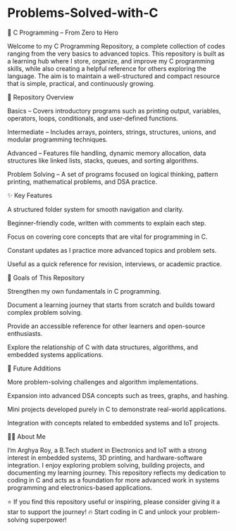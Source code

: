 # Problems-Solved-with-C
🌟 C Programming – From Zero to Hero

Welcome to my C Programming Repository, a complete collection of codes ranging from the very basics to advanced topics. This repository is built as a learning hub where I store, organize, and improve my C programming skills, while also creating a helpful reference for others exploring the language. The aim is to maintain a well-structured and compact resource that is simple, practical, and continuously growing.

📂 Repository Overview

Basics – Covers introductory programs such as printing output, variables, operators, loops, conditionals, and user-defined functions.

Intermediate – Includes arrays, pointers, strings, structures, unions, and modular programming techniques.

Advanced – Features file handling, dynamic memory allocation, data structures like linked lists, stacks, queues, and sorting algorithms.

Problem Solving – A set of programs focused on logical thinking, pattern printing, mathematical problems, and DSA practice.

✨ Key Features

A structured folder system for smooth navigation and clarity.

Beginner-friendly code, written with comments to explain each step.

Focus on covering core concepts that are vital for programming in C.

Constant updates as I practice more advanced topics and problem sets.

Useful as a quick reference for revision, interviews, or academic practice.

🎯 Goals of This Repository

Strengthen my own fundamentals in C programming.

Document a learning journey that starts from scratch and builds toward complex problem solving.

Provide an accessible reference for other learners and open-source enthusiasts.

Explore the relationship of C with data structures, algorithms, and embedded systems applications.

📌 Future Additions

More problem-solving challenges and algorithm implementations.

Expansion into advanced DSA concepts such as trees, graphs, and hashing.

Mini projects developed purely in C to demonstrate real-world applications.

Integration with concepts related to embedded systems and IoT projects.

👨‍💻 About Me

I’m Arghya Roy, a B.Tech student in Electronics and IoT with a strong interest in embedded systems, 3D printing, and hardware-software integration. I enjoy exploring problem solving, building projects, and documenting my learning journey. This repository reflects my dedication to coding in C and acts as a foundation for more advanced work in systems programming and electronics-based applications.

⭐ If you find this repository useful or inspiring, please consider giving it a star to support the journey!
🔥 Start coding in C and unlock your problem-solving superpower!
